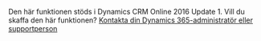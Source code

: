 Den här funktionen stöds i Dynamics CRM Online 2016 Update 1. Vill du skaffa den här funktionen? [Kontakta din Dynamics 365-administratör eller supportperson](../basics/find-administrator-support.md)

